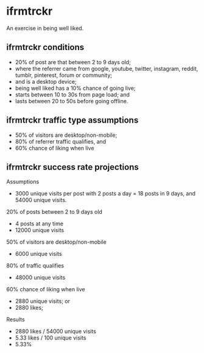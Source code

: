 # ifrmtrckr

An exercise in being well liked.

## ifrmtrckr conditions

- 20% of post are that between 2 to 9 days old;
- where the referrer came from google, youtube, twitter, instagram, reddit, tumblr, pinterest, forum or community;
- and is a desktop device;
- being well liked has a 10% chance of going live;
- starts between 10 to 30s from page load; and
- lasts between 20 to 50s before going offline.

## ifrmtrckr traffic type assumptions 

- 50% of visitors are desktop/non-mobile;
- 80% of referrer traffic qualifies, and
- 60% chance of liking when live

## ifrmtrckr success rate projections

Assumptions
- 3000 unique visits per post with 2 posts a day = 18 posts in 9 days, and 54000 unique visits.

20% of posts between 2 to 9 days old
- 4 posts at any time
- 12000 unique visits

50% of visitors are desktop/non-mobile
- 6000 unique visits

80% of traffic qualifies
- 48000 unique visits

60% chance of liking when live
- 2880 unique visits; or
- 2880 likes;

Results
- 2880 likes / 54000 unique visits
- 5.33 likes / 100 unique visits
- 5.33%
